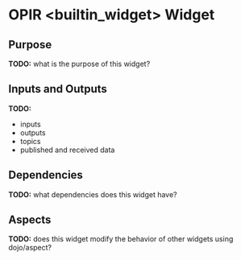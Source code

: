 # OPIR <builtin_widget> Widget

## Purpose
**TODO:** what is the purpose of this widget?

## Inputs and Outputs
**TODO:**

- inputs
- outputs
- topics
- published and received data

## Dependencies
**TODO:** what dependencies does this widget have?

## Aspects
**TODO:** does this widget modify the behavior of other widgets using dojo/aspect?
